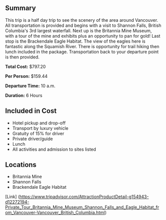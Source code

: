 ## Summary
This trip is a half day trip to see the scenery of the area around Vancouver.  All transportation is provided and begins with a visit to Shannon Falls, British Columbia's 3rd largest waterfall.  Next up is the Britannia Mine Museum, with a tour of the mine and exhibits plus an opportunity to pan for gold!  Last stop is the Brackendale Eagle Habitat.  The view of the eagles here is fantastic along the Squamish River.  There is opportunity for trail hiking then lunch included in the package.  Transportation back to your departure point is then provided.

**Total Cost:** $797.20 

**Per Person:** $159.44

**Departure Time:** 10 a.m.

**Duration:** 6 Hours

## Included in Cost
* Hotel pickup and drop-off 
* Transport by luxury vehicle
* Gratuity of 15% for driver
* Private driver/guide 
* Lunch
* All activities and admission to sites listed

## Locations
* Britannia Mine
* Shannon Falls
* Brackendale Eagle Habitat

[Link] (https://www.tripadvisor.com/AttractionProductDetail-g154943-d12272194-Private_Tour_Britannia_Mine_Museum_Shannon_Falls_and_Eagle_Habitat_from_Vancouver-Vancouver_British_Columbia.html)
